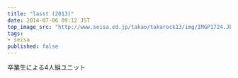 ```yaml
---
title: "lasst (2013)"
date: 2014-07-06 09:12 JST
top_image_src: "http://www.seisa.ed.jp/takao/takarock13/img/IMGP1724.JPG"
tags:
- seisa
published: false
---
```

卒業生による4人組ユニット
